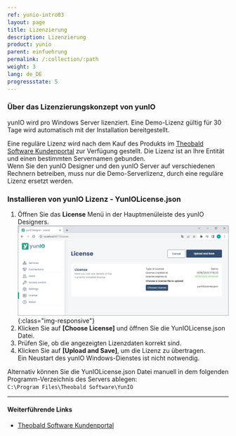 ```yaml
---
ref: yunio-intro03
layout: page
title: Lizenzierung
description: Lizenzierung
product: yunio
parent: einfuehrung
permalink: /:collection/:path
weight: 3
lang: de_DE
progressstate: 5
---
```


### Über das Lizenzierungskonzept von yunIO
yunIO wird pro Windows Server lizenziert. Eine Demo-Lizenz gültig für 30 Tage wird automatisch mit der Installation bereitgestellt.

Eine reguläre Lizenz wird nach dem Kauf des Produkts im [Theobald Software Kundenportal](https://my.theobald-software.com/) zur Verfügung gestellt. 
Die Lizenz ist an Ihre Entität und einen bestimmten Servernamen gebunden.<br>
Wenn Sie den yunIO Designer und den yunIO Server auf verschiedenen Rechnern betreiben, muss nur die Demo-Serverlizenz, durch eine reguläre Lizenz ersetzt werden.
 
### Installieren von yunIO Lizenz - YunIOLicense.json

1. Öffnen Sie das **License** Menü in der Hauptmenüleiste des yunIO Designers.<br>
![License](/img/content/yunio/license.png){:class="img-responsive"}
2. Klicken Sie auf **[Choose License]** und öffnen Sie die YunIOLicense.json Datei.
3. Prüfen Sie, ob die angezeigten Lizenzdaten korrekt sind.
4. Klicken Sie auf **[Upload and Save]**, um die Lizenz zu übertragen.<br>
Ein Neustart des yunIO Windows-Dienstes ist nicht notwendig.<br>

Alternativ können Sie die YunIOLicense.json Datei manuell in dem folgenden Programm-Verzeichnis des Servers ablegen: <br>
`C:\Program Files\Theobald Software\YunIO` 

****
#### Weiterführende Links
- [Theobald Software Kundenportal](https://my.theobald-software.com/)
